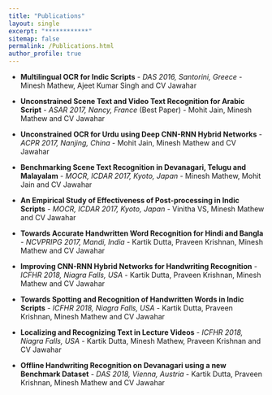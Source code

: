 ```yaml
---
title: "Publications"
layout: single
excerpt: "************"
sitemap: false
permalink: /Publications.html
author_profile: true
---
```


- **Multilingual OCR for Indic Scripts** - *DAS 2016, Santorini, Greece* -  Minesh Mathew, Ajeet Kumar Singh and CV Jawahar
[<i class="fa fa-file-pdf-o" aria-hidden="true"></i>][1]  [<i class="fa fa-cube" aria-hidden="true"></i>][2]

[1]: https://cvit.iiit.ac.in/images/ConferencePapers/2016/MultiLingualOCRforIndicScripts.pdf
[2]: http://ocr.iiit.ac.in/Hindi100.html


- **Unconstrained Scene Text and Video Text Recognition for Arabic Script** - *ASAR 2017, Nancy, France* (Best Paper) -  Mohit Jain, Minesh Mathew and  CV Jawahar
[<i class="fa fa-paper-plane" aria-hidden="true"></i>][3]

[3]: http://cvit.iiit.ac.in/research/projects/cvit-projects/arabic-text-recognition

- **Unconstrained OCR for Urdu using Deep CNN-RNN Hybrid Networks** -  *ACPR 2017, Nanjing, China* -  Mohit Jain, Minesh Mathew and CV Jawahar 
[<i class="fa fa-paper-plane" aria-hidden="true"></i>][4]

[4]: http://cvit.iiit.ac.in/research/projects/cvit-projects/iiit-urdu-ocr

- **Benchmarking Scene Text Recognition in Devanagari, Telugu and Malayalam** -  *MOCR, ICDAR 2017, Kyoto, Japan* -  Minesh Mathew, Mohit Jain and CV Jawahar
[<i class="fa fa-file-pdf-o" aria-hidden="true"></i>][5] [<i class="fa fa-cube" aria-hidden="true"></i>][52]


[5]: http://cvit.iiit.ac.in/images/ConferencePapers/2017/Benchmarkingtelugu_malayalam.pdf
[52]: http://cvit.iiit.ac.in/images/Projects/scenetext/IndicSceneText2017.tar.gz 

- **An Empirical Study of Effectiveness of Post-processing in Indic Scripts** -  *MOCR, ICDAR 2017, Kyoto, Japan* - Vinitha VS,  Minesh Mathew and  CV Jawahar
[<i class="fa fa-file-pdf-o" aria-hidden="true"></i>][6]

[6]: http://cvit.iiit.ac.in/images/ConferencePapers/2017/Minesh_ICDAR2017_Paper2.pdf

- **Towards Accurate Handwritten Word Recognition for Hindi and Bangla** -  *NCVPRIPG 2017, Mandi, India* -  Kartik Dutta, Praveen Krishnan, Minesh Mathew and  CV Jawahar
[<i class="fa fa-file-pdf-o" aria-hidden="true"></i>][7]

[7]: http://cvit.iiit.ac.in/images/ConferencePapers/2017/accurate-handwritten-word.pdf

- **Improving CNN-RNN Hybrid Networks for Handwriting Recognition** -  *ICFHR 2018, Niagra Falls, USA* -  Kartik Dutta, Praveen Krishnan, Minesh Mathew and  CV Jawahar
[<i class="fa fa-file-pdf-o" aria-hidden="true"></i>][8]

[8]: http://cvit.iiit.ac.in/images/ConferencePapers/2018/improving-cnn-rnn.pdf

- **Towards Spotting and Recognition of Handwritten Words in Indic Scripts** -  *ICFHR 2018, Niagra Falls, USA* -  Kartik Dutta, Praveen Krishnan, Minesh Mathew and  CV Jawahar
[<i class="fa fa-file-pdf-o" aria-hidden="true"></i>][9] [<i class="fa fa-paper-plane" aria-hidden="true"></i>][92]

[9]: http://cvit.iiit.ac.in/images/ConferencePapers/2018/spotting-recognition-handwritten.pdf
[92]: http://cvit.iiit.ac.in/research/projects/cvit-projects/indic-hw-data

- **Localizing and Recognizing Text in Lecture Videos** -  *ICFHR 2018, Niagra Falls, USA* -  Kartik Dutta, Minesh Mathew, Praveen Krishnan  and  CV Jawahar
[<i class="fa fa-file-pdf-o" aria-hidden="true"></i>][10] [<i class="fa fa-paper-plane" aria-hidden="true"></i>][102]

[10]: http://cvit.iiit.ac.in/images/ConferencePapers/2018/localizing-recognizing-text.pdf
[102]: http://cvit.iiit.ac.in/research/projects/cvit-projects/lecturevideodb 

- **Offline Handwriting Recognition on Devanagari using a new Benchmark Dataset** -  *DAS 2018, Vienna, Austria* -  Kartik Dutta, Praveen Krishnan, Minesh Mathew and  CV Jawahar
[<i class="fa fa-file-pdf-o" aria-hidden="true"></i>][11] [<i class="fa fa-paper-plane" aria-hidden="true"></i>][112]

[11]: http://cvit.iiit.ac.in/images/ConferencePapers/2018/offline-handwriting-recognition.pdf 
[112]: http://cvit.iiit.ac.in/research/projects/cvit-projects/indic-hw-data



